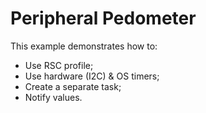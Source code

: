 # Peripheral Pedometer

This example demonstrates how to:

* Use RSC profile;
* Use hardware (I2C) & OS timers;
* Create a separate task;
* Notify values.
